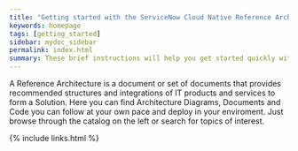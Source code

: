 ```yaml
---
title: "Getting started with the ServiceNow Cloud Native Reference Architectures"
keywords: homepage
tags: [getting_started]
sidebar: mydoc_sidebar
permalink: index.html
summary: These brief instructions will help you get started quickly with the ServiceNow Cloud Native Reference Architectures.
---
```


A Reference Architecture is a document or set of documents that provides recommended structures and integrations of IT products and services to form a Solution. Here you can find Architecture Diagrams, Documents and Code you can follow at your own pace and deploy in your enviroment. Just browse through the catalog on the left or search for topics of interest.

{% include links.html %}